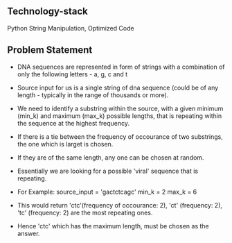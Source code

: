 Technology-stack
---------------- 
Python String Manipulation, Optimized Code

Problem Statement
-----------------

- DNA sequences are represented in form of strings with a combination of only the following letters - a, g, c and t
- Source input for us is a single string of dna sequence (could be of any length - typically in the range of thousands or more).
- We need to identify a substring within the source, with a given minimum (min_k) and maximum (max_k) possible lengths, that is repeating within the sequence at the highest frequency.
- If there is a tie between the frequency of occourance of two substrings, the one which is larget is chosen.
- If they are of the same length, any one can be chosen at random.
- Essentially we are looking for a possible 'viral' sequence that is repeating.

- For Example:
source_input = 'gactctcagc'
min_k = 2
max_k = 6

- This would return 'ctc'(frequency of occourance: 2), 'ct' (frequency: 2), 'tc' (frequency: 2) are the most repeating ones.
- Hence 'ctc' which has the maximum length, must be chosen as the answer.


